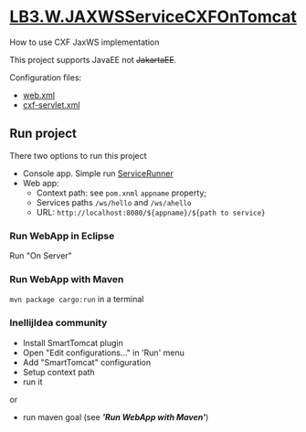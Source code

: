 # [LB3.W.JAXWSServiceCXFOnTomcat](https://github.com/engsyst/ws_mvn/tree/master/LB3.W.JAXWSServiceCXFOnTomcat)

How to use CXF JaxWS implementation

This project supports JavaEE not ~~JakartaEE~~.

Configuration files: 
- [web.xml](src/main/webapp/WEB-INF/web.xml)
- [cxf-servlet.xml](src/main/webapp/WEB-INF/cxf-servlet.xml)

## Run project

There two options to run this project
- Console app. Simple run [ServiceRunner](src/main/java/ua/nure/itech/jaxws/service/ServiceRunner.java) 
- Web app:
  - Context path: see `pom.xnml` `appname` property;
  - Services paths `/ws/hello` and `/ws/ahello`
  - URL: `http://localhost:8080/${appname}/${path to service}`

### Run WebApp in Eclipse
Run "On Server"

### Run WebApp with Maven
`mvn package cargo:run` in a terminal

### InellijIdea community
- Install SmartTomcat plugin
- Open "Edit configurations..." in 'Run' menu
- Add "SmartTomcat" configuration
- Setup context path
- run it

or
- run maven goal (see __*'Run WebApp with Maven'*__)

